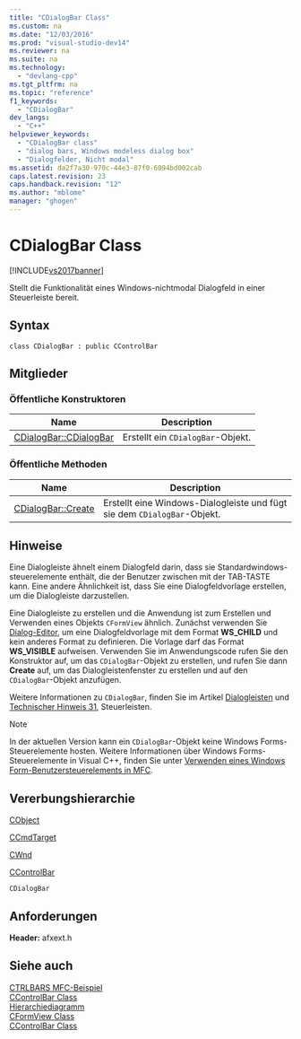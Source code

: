 ```yaml
---
title: "CDialogBar Class"
ms.custom: na
ms.date: "12/03/2016"
ms.prod: "visual-studio-dev14"
ms.reviewer: na
ms.suite: na
ms.technology: 
  - "devlang-cpp"
ms.tgt_pltfrm: na
ms.topic: "reference"
f1_keywords: 
  - "CDialogBar"
dev_langs: 
  - "C++"
helpviewer_keywords: 
  - "CDialogBar class"
  - "dialog bars, Windows modeless dialog box"
  - "Dialogfelder, Nicht modal"
ms.assetid: da2f7a30-970c-44e3-87f0-6094bd002cab
caps.latest.revision: 23
caps.handback.revision: "12"
ms.author: "mblome"
manager: "ghogen"
---
```

# CDialogBar Class
[!INCLUDE[vs2017banner](../../assembler/inline/includes/vs2017banner.md)]

Stellt die Funktionalität eines Windows\-nichtmodal Dialogfeld in einer Steuerleiste bereit.  
  
## Syntax  
  
```  
class CDialogBar : public CControlBar  
```  
  
## Mitglieder  
  
### Öffentliche Konstruktoren  
  
|Name|Description|  
|----------|-----------------|  
|[CDialogBar::CDialogBar](../Topic/CDialogBar::CDialogBar.md)|Erstellt ein `CDialogBar`\-Objekt.|  
  
### Öffentliche Methoden  
  
|Name|Description|  
|----------|-----------------|  
|[CDialogBar::Create](../Topic/CDialogBar::Create.md)|Erstellt eine Windows\-Dialogleiste und fügt sie dem `CDialogBar`\-Objekt.|  
  
## Hinweise  
 Eine Dialogleiste ähnelt einem Dialogfeld darin, dass sie Standardwindows\-steuerelemente enthält, die der Benutzer zwischen mit der TAB\-TASTE kann.  Eine andere Ähnlichkeit ist, dass Sie eine Dialogfeldvorlage erstellen, um die Dialogleiste darzustellen.  
  
 Eine Dialogleiste zu erstellen und die Anwendung ist zum Erstellen und Verwenden eines Objekts `CFormView` ähnlich.  Zunächst verwenden Sie [Dialog\-Editor](../../mfc/dialog-editor.md), um eine Dialogfeldvorlage mit dem Format **WS\_CHILD** und kein anderes Format zu definieren.  Die Vorlage darf das Format **WS\_VISIBLE** aufweisen.  Verwenden Sie im Anwendungscode rufen Sie den Konstruktor auf, um das `CDialogBar`\-Objekt zu erstellen, und rufen Sie dann **Create** auf, um das Dialogleistenfenster zu erstellen und auf den `CDialogBar`\-Objekt anzufügen.  
  
 Weitere Informationen zu `CDialogBar`, finden Sie im Artikel [Dialogleisten](../../mfc/dialog-bars.md) und [Technischer Hinweis 31](../../mfc/tn031-control-bars.md), Steuerleisten.  
  
> [!NOTE]
>  In der aktuellen Version kann ein `CDialogBar`\-Objekt keine Windows Forms\-Steuerelemente hosten.  Weitere Informationen über Windows Forms\-Steuerelemente in Visual C\+\+, finden Sie unter [Verwenden eines Windows Form\-Benutzersteuerelements in MFC](../../dotnet/using-a-windows-form-user-control-in-mfc.md).  
  
## Vererbungshierarchie  
 [CObject](../../mfc/reference/cobject-class.md)  
  
 [CCmdTarget](../../mfc/reference/ccmdtarget-class.md)  
  
 [CWnd](../../mfc/reference/cwnd-class.md)  
  
 [CControlBar](../../mfc/reference/ccontrolbar-class.md)  
  
 `CDialogBar`  
  
## Anforderungen  
 **Header:**  afxext.h  
  
## Siehe auch  
 [CTRLBARS MFC\-Beispiel](../../top/visual-cpp-samples.md)   
 [CControlBar Class](../../mfc/reference/ccontrolbar-class.md)   
 [Hierarchiediagramm](../../mfc/hierarchy-chart.md)   
 [CFormView Class](../../mfc/reference/cformview-class.md)   
 [CControlBar Class](../../mfc/reference/ccontrolbar-class.md)